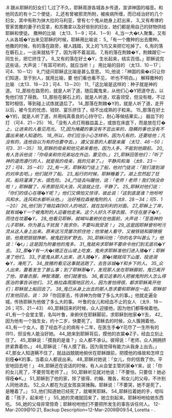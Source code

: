 .8 
跟从耶稣的妇女们 
1_过了不久，耶稣周游各城各乡传道，宣讲神国的福音。和他同去的有十二个使徒， 2_还有曾被邪灵所附，被疾病所缠，而已经治好的几个妇女，其中有称为抹大拉的马利亚，曾有七个鬼从她身上赶出来， 3_又有希律的管家苦撒的妻子约亚拿，和苏撒拿以及好些别的妇女，她们都是用自己的财物供给耶稣和使徒。 
撒种的比喻 
（太13．1－9；可4．1－9） 
4_当一大�t人聚集，又有人从各城�Y出来见耶稣的时候，耶稣用比喻说： 5_「有一个撒种的出去撒种。他撒的时候，有的落在路旁，被人践踏，天上的飞鸟又来把它吃掉了。 6_有的落在磐石上，一出来就枯干了，因为得不着滋润。 7_有的落在荆棘�Y，荆棘跟它一同生长，把它挤住了。 8_又有的落在好土�Y，生长起来，结实百倍。」耶稣说完这些话，大声说：「有耳可听的，就应当听！」 
用比喻的目的 
（太13．10－17；可4．10－12） 
9_门徒问耶稣这比喻是甚么意思。 10_他说：「神国的奥�z只让你们知道，至于别人，就用比喻，要 
他们看也看不见， 
听也不明白。」 
解释撒种的比喻 
（太13．18－23；可4．13－20） 
11_「这比喻是这样的：种子就是神的道。 12_那些在路旁的，就是人听了道，随后魔鬼来，从他们心�Y把道夺去，以免他们信了得救。 13_那些在磐石上的，就是人听道，欢喜领受，但没有根，不过暂时相信，等到碰上试炼就退后了。 14_那落在荆棘�Y的，就是人听了道，走开以后，被今生的忧虑、钱财、宴乐挤住了，结不出成熟的子粒来。 15_那落在好土�Y的，就是人听了道，并用纯真善良的心持守它，耐心等候结果实。」 
器皿下的灯 
（可4．21－25） 
16_「没有人点灯用器皿盖上，或放在床底下，而是放在灯�_上，让进来的人看见亮光。 17_因为掩藏的事没有不显出来的，隐瞒的事也没有不露出来被人知道的。 18_所以，你们应当小心怎样听。因为凡有的，还要给他；凡没有的，连他自以为有的也要夺去。」 
遵父旨意的人都是亲属 
（太12．46－50；可3．31－35） 
19_耶稣的母亲和他兄弟来看他，因为人多，不能到他跟前。 20_有人告诉他说：「你母亲和你兄弟站在外边，要见你。」 21_耶稣回答他们：「听了神的道而遵行的人，就是我的母亲，我的兄弟了。」 
平静风和海 
（太8．23－27；可4．35－41） 
22_有一天，耶稣和门徒上了船，他对门徒说：「我们渡到湖的对岸去吧。」他们就开了船。 23_船行的时候，耶稣睡着了。湖上忽然起了狂风，船将灌满了水，很危险。 24_门徒去叫醒他，说：「老师！老师！我们快没命啦！」耶稣醒了，斥责那狂风大浪，风浪就止住，平静了。 25_耶稣对他们说：「你们的信心在哪�Y呢？」他们又惧怕又惊讶，彼此说：「这到底是谁？他吩咐风和水，连风和水都听从他。」 
治好格拉森被鬼附的人 
（太8．28－34；可5．1－20） 
26_他们到了格拉森(90)人的地区，就在加利利的对面。 27_耶稣上了岸，就有城�Y一个被鬼附的人迎着他走来。这个人好久不穿衣服，不住在屋子�Y，而住在坟墓�Y。 28_他看见耶稣，就喊叫着俯伏在他面前，大声说：「至高神的儿子耶稣，你为甚么干扰我？我求你，不要叫我受苦！」 29_这是因耶稣曾吩咐污灵从这人身上出来。原来这污灵屡次抓住他；他常被人看守，又被铁链和脚镣捆锁，他竟把锁链挣断，被鬼赶到旷野去。 30_耶稣问他：「你的名字叫甚么？」他说：「�t」；这是因为附着他的鬼多。 31_鬼就央求耶稣不要命令他们到无底坑�Y去。 
32_那�Y有一大�t猪正在山坡上吃食，鬼央求耶稣准他们进入猪�Y；耶稣准了他们。 33_于是鬼从那人出来，进入猪�Y，那�t猪就闯下山崖，投进湖�Y，淹死了。 34_放猪的看见这事就逃跑了，去告诉城�Y和乡下的人。 35_众人出来，要看发生了甚么事；到了耶稣那�Y，发现那人坐在耶稣脚前，鬼已离开了他，穿着衣服，神智清醒，他们就害怕。 36_看见这事的人把被鬼附的人怎么得医治的事告诉他们。 37_格拉森周围地区的人，因为害怕得很，都求耶稣离开他们；耶稣就上船回去了。 38_鬼已从身上出去的那人恳求要和耶稣在一起，耶稣却打发他回去，说： 39_「你回家去，传讲神为你做了多么大的事。」他就走遍全城，传扬耶稣为他做了多么大的事。 
叶鲁的女儿和经血不止的女人 
（太9．18－26；可5．21－43） 
40_耶稣回来的时候，众人迎接他，因为他们都等候着他。 41_有一个会堂主管，名叫叶鲁，来俯伏在耶稣脚前，求耶稣到他家�Y去， 42_因为他有一个独生女，约十二岁，快要死了。 
耶稣去的时候，众人簇拥着他。 43_有一个女人，患了经血不止的病有十二年，在医生手�Y花尽了一生所有的(91)，但没有人能治好她。 44_她来到耶稣背后，摸他的衣裳�Z子，经血立刻止住了。 45_耶稣说：「摸我的是谁？」众人都不承认。彼得说：「老师，众人拥拥挤挤紧靠着你。」 46_耶稣说：「有人摸了我，因为我觉得有能力从我身上出去。」 47_那女人知道瞒不住了，就战战兢兢地俯伏在耶稣跟前，把摸他的缘故和怎样立刻痊�K的事，当着众人都说出来。 48_耶稣对她说：「女儿，你的信救了你。平安地回去吧！」 
49_耶稣还在说话的时候，有人从会堂主管的家�Y来，说：「你的女儿死了，不要劳驾老师了。」 50_耶稣听见就对他说：「不要怕，只要信！她必得痊�K。」 51_耶稣到了他的家，除了彼得、约翰、雅各，和女儿的父母，不许别人同他进去。 52_众人都在为这女孩哀哭捶胸。耶稣说：「不要哭，她不是死了，是睡着了。」 53_他们知道她已经死了，就嘲笑耶稣。 54_耶稣拉着她的手，唿叫着：「孩子，起来吧！」 55_她的灵魂就回来了，她立刻起来。耶稣吩咐给她东西吃。 56_她的父母非常惊奇；耶稣吩咐他们不要把所发生的事告诉任何人。 
12-Mar-2009@10:21, Backup Description=12-Mar-2009@09:54, Loretta - 
.